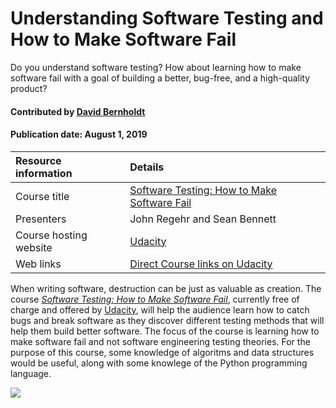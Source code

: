 # Understanding Software Testing and How to Make Software Fail

<!-- deck text start --> 
Do you understand software testing? How about learning how to make software fail with a goal of building a better, bug-free, and a high-quality product?
<!-- deck text end --> 

#### Contributed by [David Bernholdt](http://github.com/bernhold)
#### Publication date: August 1, 2019

Resource information | Details 
:--- | :--- 
Course title  | [Software Testing: How to Make Software Fail](https://www.udacity.com/course/software-testing--cs258)
Presenters | John Regehr and Sean Bennett
Course hosting website | [Udacity](https://www.udacity.com/)
Web links | [Direct Course links on Udacity](https://www.udacity.com/course/software-testing--cs258)


When writing software, destruction can be just as valuable as creation. The course *[Software Testing: How to Make Software Fail](https://www.udacity.com/course/software-testing--cs258)*, currently free of charge and offered by [Udacity](https://www.udacity.com/), will help the audience learn how to catch bugs and break software as they discover different testing methods that will help them build better software. The focus of the course is learning how to make software fail and not software engineering testing theories. For the purpose of this course, some knowledge of algoritms and data structures would be useful, along with some knowlege of the Python programming language.

<img src='https://github.com/betterscientificsoftware/images/raw/master/Logo-class-udacity.png' class='logo' />



<!---
Publish: yes
Topics: testing
Tags: training, video
Level: 2
Prerequisites: defaults
Aggregate: none
--->
